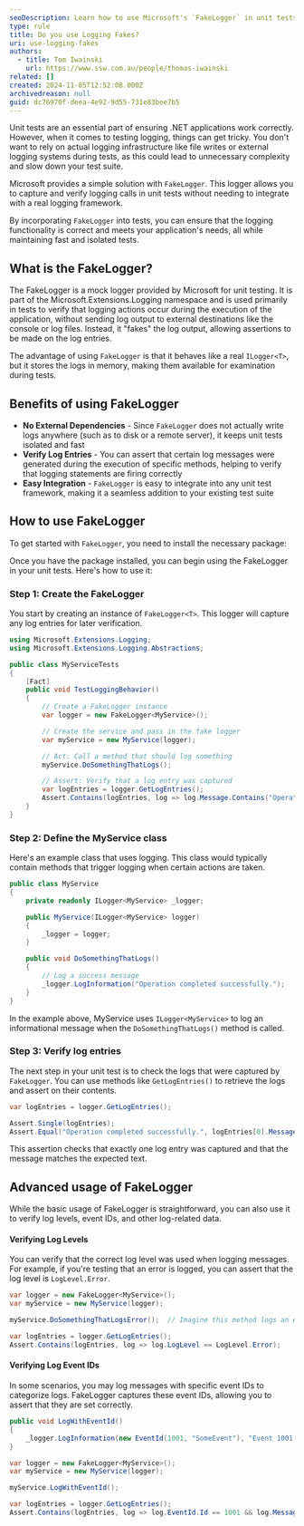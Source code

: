 ```yaml
---
seoDescription: Learn how to use Microsoft's `FakeLogger` in unit tests to verify logging behavior in .NET applications. This guide shows you how to capture log entries, check log levels, and ensure your logging works as expected during testing.
type: rule
title: Do you use Logging Fakes?
uri: use-logging-fakes
authors:
  - title: Tom Iwainski
    url: https://www.ssw.com.au/people/thomas-iwainski
related: []
created: 2024-11-05T12:52:08.000Z
archivedreason: null
guid: dc76970f-deea-4e92-9d55-731e83bee7b5
---
```


Unit tests are an essential part of ensuring .NET applications work correctly. However, when it comes to testing logging, things can get tricky. You don't want to rely on actual logging infrastructure like file writes or external logging systems during tests, as this could lead to unnecessary complexity and slow down your test suite.

Microsoft provides a simple solution with `FakeLogger`. This logger allows you to capture and verify logging calls in unit tests without needing to integrate with a real logging framework.

By incorporating `FakeLogger` into tests, you can ensure that the logging functionality is correct and meets your application's needs, all while maintaining fast and isolated tests.

<!--endintro-->

## What is the FakeLogger?

The FakeLogger is a mock logger provided by Microsoft for unit testing. It is part of the Microsoft.Extensions.Logging namespace and is used primarily in tests to verify that logging actions occur during the execution of the application, without sending log output to external destinations like the console or log files. Instead, it "fakes" the log output, allowing assertions to be made on the log entries.

The advantage of using `FakeLogger` is that it behaves like a real `ILogger<T>`, but it stores the logs in memory, making them available for examination during tests.

## Benefits of using FakeLogger

- **No External Dependencies** - Since `FakeLogger` does not actually write logs anywhere (such as to disk or a remote server), it keeps unit tests isolated and fast
- **Verify Log Entries** - You can assert that certain log messages were generated during the execution of specific methods, helping to verify that logging statements are firing correctly
- **Easy Integration** - `FakeLogger` is easy to integrate into any unit test framework, making it a seamless addition to your existing test suite

## How to use FakeLogger

To get started with `FakeLogger`, you need to install the necessary package:

Once you have the package installed, you can begin using the FakeLogger in your unit tests. Here's how to use it:

### Step 1: Create the FakeLogger

You start by creating an instance of `FakeLogger<T>`. This logger will capture any log entries for later verification.

```csharp
using Microsoft.Extensions.Logging;
using Microsoft.Extensions.Logging.Abstractions;

public class MyServiceTests
{
    [Fact]
    public void TestLoggingBehavior()
    {
        // Create a FakeLogger instance
        var logger = new FakeLogger<MyService>();

        // Create the service and pass in the fake logger
        var myService = new MyService(logger);

        // Act: Call a method that should log something
        myService.DoSomethingThatLogs();

        // Assert: Verify that a log entry was captured
        var logEntries = logger.GetLogEntries();
        Assert.Contains(logEntries, log => log.Message.Contains("Operation completed successfully"));
    }
}
```

### Step 2: Define the MyService class

Here's an example class that uses logging. This class would typically contain methods that trigger logging when certain actions are taken.

```csharp
public class MyService
{
    private readonly ILogger<MyService> _logger;

    public MyService(ILogger<MyService> logger)
    {
        _logger = logger;
    }

    public void DoSomethingThatLogs()
    {
        // Log a success message
        _logger.LogInformation("Operation completed successfully.");
    }
}
```

In the example above, MyService uses `ILogger<MyService>` to log an informational message when the `DoSomethingThatLogs()` method is called.

### Step 3: Verify log entries

The next step in your unit test is to check the logs that were captured by `FakeLogger`. You can use methods like `GetLogEntries()` to retrieve the logs and assert on their contents.

```csharp
var logEntries = logger.GetLogEntries();

Assert.Single(logEntries);
Assert.Equal("Operation completed successfully.", logEntries[0].Message);
```

This assertion checks that exactly one log entry was captured and that the message matches the expected text.

## Advanced usage of FakeLogger

While the basic usage of FakeLogger is straightforward, you can also use it to verify log levels, event IDs, and other log-related data.

#### Verifying Log Levels

You can verify that the correct log level was used when logging messages. For example, if you're testing that an error is logged, you can assert that the log level is `LogLevel.Error`.

```csharp
var logger = new FakeLogger<MyService>();
var myService = new MyService(logger);

myService.DoSomethingThatLogsError();  // Imagine this method logs an error

var logEntries = logger.GetLogEntries();
Assert.Contains(logEntries, log => log.LogLevel == LogLevel.Error);
```

#### Verifying Log Event IDs

In some scenarios, you may log messages with specific event IDs to categorize logs. FakeLogger captures these event IDs, allowing you to assert that they are set correctly.

```csharp
public void LogWithEventId()
{
    _logger.LogInformation(new EventId(1001, "SomeEvent"), "Event 1001 triggered.");
}

var logger = new FakeLogger<MyService>();
var myService = new MyService(logger);

myService.LogWithEventId();

var logEntries = logger.GetLogEntries();
Assert.Contains(logEntries, log => log.EventId.Id == 1001 && log.Message.Contains("Event 1001 triggered"));
```
